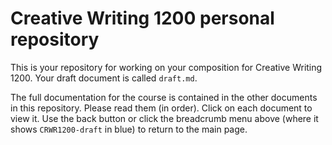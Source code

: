 # Creative Writing 1200 personal repository

This is your repository for working on your composition for Creative Writing 1200. Your draft document is called `draft.md`.

The full documentation for the course is contained in the other documents in this repository. Please read them (in order). Click on each document to view it. Use the back button or click the breadcrumb menu above (where it shows `CRWR1200-draft` in blue) to return to the main page.


